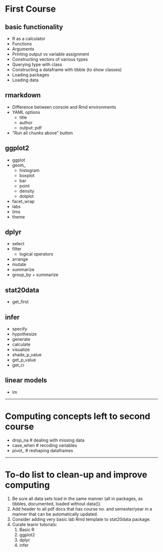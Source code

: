 # First Course

## basic functionality
- R as a calculator
- Functions
- Arguments
- Printing output vs variable assignment
- Constructing vectors of various types
- Querying type with class
- Constructing a dataframe with tibble (to show classes)
- Loading packages
- Loading data

## rmarkdown
- Difference between console and Rmd environments
- YAML options
    - title
    - author
    - output: pdf
- "Run all chunks above" button

## ggplot2
- ggplot
- geom_
    - histogram
    - boxplot
    - bar
    - point
    - density
    - dotplot
- facet_wrap
- labs
- lims
- theme

## dplyr
- select
- filter
    - logical operators
- arrange
- mutate
- summarize
- group_by + summarize

## stat20data
- get_first

## infer
- specify
- hypothesize
- generate
- calculate
- visualize
- shade_p_value
- get_p_value
- get_ci

## linear models
- lm

* * *

# Computing concepts left to second course
- drop_na    # dealing with missing data
- case_when  # recoding variables
- pivot_     # reshaping dataframes

* * *

# To-do list to clean-up and improve computing

1. Be sure all data sets load in the same manner (all in packages, as tibbles, documented, loaded without data()).
2. Add header to all pdf docs that has course no. and semester/year in a manner that can be automatically updated.
3. Consider adding very basic lab Rmd template to stat20data package.
4. Curate learnr tutorials:
    1. Basic R
    2. ggplot2
    3. dplyr
    4. infer

